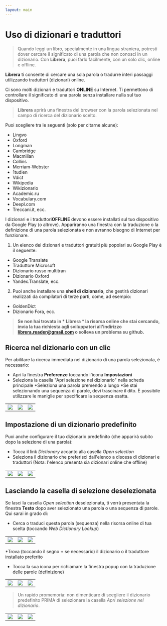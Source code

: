 ```yaml
---
layout: main
---
```


# Uso di dizionari e traduttori

> Quando leggi un libro, specialmente in una lingua straniera, potresti dover cercare il significato di una parola che non conosci in un dizionario. Con **Librera**, puoi farlo facilmente, con un solo clic, online e offline.

**Librera** ti consente di cercare una sola parola o tradurre interi passaggi utilizzando traduttori (dizionari) online.

Ci sono molti dizionari e traduttori **ONLINE** su Internet. Ti permettono di controllare il significato di una parola senza installare nulla sul tuo dispositivo.
> **Librera** aprirà una finestra del browser con la parola selezionata nel campo di ricerca del dizionario scelto.
 
Puoi scegliere tra le seguenti (solo per citarne alcune):

* Lingvo
* Oxford
* Longman
* Cambridge
* Macmillan
* Collins
* Merriam-Webster
* 1tudien
* Vdict
* Wikipedia
* Wikizionario
* Academic.ru
* Vocabulary.com
* Deepl.com
* Treccani.it, ecc.

I dizionari e i traduttori**OFFLINE** devono essere installati sul tuo dispositivo da Google Play (o altrove). Appariranno una finestra con la traduzione o la definizione di una parola selezionata e non avranno bisogno di Internet per funzionare.

1. Un elenco dei dizionari e traduttori gratuiti più popolari su Google Play è il seguente:

* Google Translate
* Traduttore Microsoft
* Dizionario russo multitran
* Dizionario Oxford
* Yandex.Translate, ecc.

2. Puoi anche installare una **shell di dizionario**, che gestirà dizionari realizzati da compilatori di terze parti, come, ad esempio:

* GoldenDict
* Dizionario Fora, ecc.
 
> **Se non hai trovato in * Librera * la risorsa online che stai cercando, invia la tua richiesta agli sviluppatori all'indirizzo librera.reader@gmail.com o solleva un problema su github.**

## Ricerca nel dizionario con un clic
Per abilitare la ricerca immediata nel dizionario di una parola selezionata, è necessario:
* Apri la finestra **Preferenze** toccando l'icona **Impostazioni**
* Seleziona la casella &quot;Apri selezione nel dizionario&quot; nella scheda principale
*Seleziona una parola premendo a lungo
*Se stai selezionando una sequenza di parole, devi trascinare il dito. È possibile utilizzare le maniglie per specificare la sequenza esatta.

||||
|-|-|-|
|![](1.jpg)|![](2.jpg)|![](3.jpg)|

## Impostazione di un dizionario predefinito
Puoi anche configurare il tuo dizionario predefinito (che apparirà subito dopo la selezione di una parola):
* Tocca il link _Dictionary_ accanto alla casella _Open selection_
* Seleziona il dizionario che preferisci dall'elenco a discesa di dizionari e traduttori (Nota: l'elenco presenta sia dizionari online che offline)

||||
|-|-|-|
|![](4.jpg)|![](55.jpg)|![](66.jpg)|

## Lasciando la casella di selezione deselezionata
Se lasci la casella _Open selection_ deselezionata, ti verrà presentata la finestra **Testo** dopo aver selezionato una parola o una sequenza di parole. Qui sarai in grado di:
* Cerca o traduci questa parola (sequenza) nella risorsa online di tua scelta (toccando _Web Dictionary Lookup_)

||||
|-|-|-|
|![](7.jpg)|![](8.jpg)|![](9.jpg)|

*Trova (toccando il segno **+** se necessario) il dizionario o il traduttore installato preferito
* Tocca la sua icona per richiamare la finestra popup con la traduzione delle parole (definizione)

||||
|-|-|-|
|![](10.jpg)|![](11.jpg)|![](12.jpg)|

> Un rapido promemoria: non dimenticare di scegliere il dizionario predefinito PRIMA di selezionare la casella _Apri selezione nel dizionario_.

||||
|-|-|-|
|![](13.jpg)|![](55.jpg)|![](66.jpg)|

